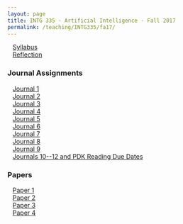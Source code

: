 ```yaml
---
layout: page
title: INTG 335 - Artificial Intelligence - Fall 2017
permalink: /teaching/INTG335/fa17/
---
```


&nbsp;&nbsp;&nbsp;[Syllabus](/teaching/INTG335/fa17/intg335-syllabus.pdf)  
&nbsp;&nbsp;&nbsp;[Reflection](/teaching/INTG335/fa17/intg335-reflection.pdf)  


### Journal Assignments  

&nbsp;&nbsp;&nbsp;[Journal 1](/teaching/INTG335/fa17/journals/intg335-journal1.pdf)  
&nbsp;&nbsp;&nbsp;[Journal 2](/teaching/INTG335/fa17/journals/intg335-journal2.pdf)  
&nbsp;&nbsp;&nbsp;[Journal 3](/teaching/INTG335/fa17/journals/intg335-journal3.pdf)  
&nbsp;&nbsp;&nbsp;[Journal 4](/teaching/INTG335/fa17/journals/intg335-journal4.pdf)  
&nbsp;&nbsp;&nbsp;[Journal 5](/teaching/INTG335/fa17/journals/intg335-journal5.pdf)  
&nbsp;&nbsp;&nbsp;[Journal 6](/teaching/INTG335/fa17/journals/intg335-journal6.pdf)  
&nbsp;&nbsp;&nbsp;[Journal 7](/teaching/INTG335/fa17/journals/intg335-journal7.pdf)  
&nbsp;&nbsp;&nbsp;[Journal 8](/teaching/INTG335/fa17/journals/intg335-journal8.pdf)  
&nbsp;&nbsp;&nbsp;[Journal 9](/teaching/INTG335/fa17/journals/intg335-journal9.pdf)  
&nbsp;&nbsp;&nbsp;[Journals 10--12 and PDK Reading Due Dates ](/teaching/INTG335/fa17/journals/intg335-PKDTimeline-fa17.pdf)  

### Papers  

&nbsp;&nbsp;&nbsp;[Paper 1](/teaching/INTG335/fa17/papers/intg335-paper1.pdf)  
&nbsp;&nbsp;&nbsp;[Paper 2](/teaching/INTG335/fa17/papers/intg335-paper2.pdf)  
&nbsp;&nbsp;&nbsp;[Paper 3](/teaching/INTG335/fa17/papers/intg335-paper3.pdf)  
&nbsp;&nbsp;&nbsp;[Paper 4](/teaching/INTG335/fa17/papers/intg335-paper4.pdf)  
